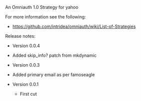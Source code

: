 An Omniauth 1.0 Strategy for yahoo

For more information see the following:

 * https://github.com/intridea/omniauth/wiki/List-of-Strategies

Release notes:

 * Version 0.0.4
 
  - Added skip_info? patch from mkdynamic

 * Version 0.0.3
 
  - Added primary email as per famoseagle
  
 * Version 0.0.1

   - First cut

